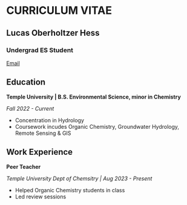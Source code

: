 # **CURRICULUM VITAE**
## **Lucas Oberholtzer Hess**
### **Undergrad ES Student**
[Email](mailto:tuq30255@temple.edu)



## Education
**Temple University | B.S. Environmental Science, minor in Chemistry**

*Fall 2022 - Current*
- Concentration in Hydrology
- Coursework incudes Organic Chemistry, Groundwater Hydrology, Remote Sensing & GIS




## Work Experience																			

**Peer Teacher** 

*Temple University Dept of Chemsitry | Aug 2023 - Present*
-	Helped Organic Chemistry students in class
-	Led review sessions


